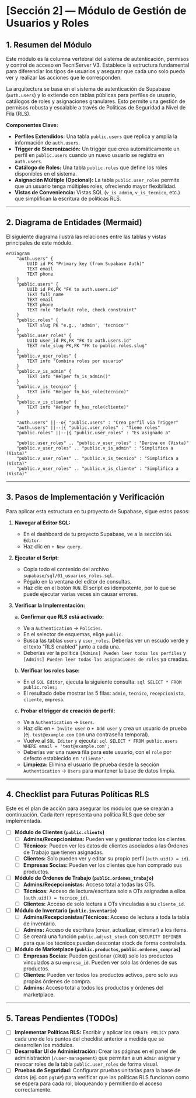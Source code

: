 # [Sección 2] — Módulo de Gestión de Usuarios y Roles

## 1. Resumen del Módulo

Este módulo es la columna vertebral del sistema de autenticación, permisos y control de acceso en TecniServer V3. Establece la estructura fundamental para diferenciar los tipos de usuarios y asegurar que cada uno solo pueda ver y realizar las acciones que le corresponden.

La arquitectura se basa en el sistema de autenticación de Supabase (`auth.users`) y lo extiende con tablas públicas para perfiles de usuario, catálogos de roles y asignaciones granulares. Esto permite una gestión de permisos robusta y escalable a través de Políticas de Seguridad a Nivel de Fila (RLS).

**Componentes Clave:**
- **Perfiles Extendidos:** Una tabla `public.users` que replica y amplía la información de `auth.users`.
- **Trigger de Sincronización:** Un trigger que crea automáticamente un perfil en `public.users` cuando un nuevo usuario se registra en `auth.users`.
- **Catálogo de Roles:** Una tabla `public.roles` que define los roles disponibles en el sistema.
- **Asignación Múltiple (Opcional):** La tabla `public.user_roles` permite que un usuario tenga múltiples roles, ofreciendo mayor flexibilidad.
- **Vistas de Conveniencia:** Vistas SQL (`v_is_admin`, `v_is_tecnico`, etc.) que simplifican la escritura de políticas RLS.

---

## 2. Diagrama de Entidades (Mermaid)

El siguiente diagrama ilustra las relaciones entre las tablas y vistas principales de este módulo.

```mermaid
erDiagram
    "auth.users" {
        UUID id PK "Primary key (from Supabase Auth)"
        TEXT email
        TEXT phone
    }
    "public.users" {
        UUID id PK,FK "FK to auth.users.id"
        TEXT full_name
        TEXT email
        TEXT phone
        TEXT role "Default role, check constraint"
    }
    "public.roles" {
        TEXT slug PK "e.g., 'admin', 'tecnico'"
    }
    "public.user_roles" {
        UUID user_id PK,FK "FK to auth.users.id"
        TEXT role_slug PK,FK "FK to public.roles.slug"
    }
    "public.v_user_roles" {
        TEXT info "Combina roles por usuario"
    }
    "public.v_is_admin" {
        TEXT info "Helper fn_is_admin()"
    }
    "public.v_is_tecnico" {
        TEXT info "Helper fn_has_role(tecnico)"
    }
    "public.v_is_cliente" {
        TEXT info "Helper fn_has_role(cliente)"
    }

    "auth.users" ||--o{ "public.users" : "Crea perfil via Trigger"
    "auth.users" ||--|{ "public.user_roles" : "Tiene roles"
    "public.roles" ||--|{ "public.user_roles" : "Es asignado a"

    "public.user_roles" .. "public.v_user_roles" : "Deriva en (Vista)"
    "public.v_user_roles" .. "public.v_is_admin" : "Simplifica a (Vista)"
    "public.v_user_roles" .. "public.v_is_tecnico" : "Simplifica a (Vista)"
    "public.v_user_roles" .. "public.v_is_cliente" : "Simplifica a (Vista)"

```

---

## 3. Pasos de Implementación y Verificación

Para aplicar esta estructura en tu proyecto de Supabase, sigue estos pasos:

1.  **Navegar al Editor SQL:**
    -   En el dashboard de tu proyecto Supabase, ve a la sección `SQL Editor`.
    -   Haz clic en `+ New query`.

2.  **Ejecutar el Script:**
    -   Copia todo el contenido del archivo `supabase/sql/01_usuarios_roles.sql`.
    -   Pégalo en la ventana del editor de consultas.
    -   Haz clic en el botón `RUN`. El script es idempotente, por lo que se puede ejecutar varias veces sin causar errores.

3.  **Verificar la Implementación:**

    a. **Confirmar que RLS está activado:**
       -   Ve a `Authentication` -> `Policies`.
       -   En el selector de esquemas, elige `public`.
       -   Busca las tablas `users` y `user_roles`. Deberías ver un escudo verde y el texto "RLS enabled" junto a cada una.
       -   Deberías ver la política `[Admins] Pueden leer todos los perfiles` y `[Admins] Pueden leer todas las asignaciones de roles` ya creadas.

    b. **Verificar los roles base:**
       -   En el `SQL Editor`, ejecuta la siguiente consulta:
         ```sql
         SELECT * FROM public.roles;
         ```
       -   El resultado debe mostrar las 5 filas: `admin`, `tecnico`, `recepcionista`, `cliente`, `empresa`.

    c. **Probar el trigger de creación de perfil:**
       -   Ve a `Authentication` -> `Users`.
       -   Haz clic en `+ Invite user` o `+ Add user` y crea un usuario de prueba (ej. `test@example.com` con una contraseña temporal).
       -   Vuelve al `SQL Editor` y ejecuta:
         ```sql
         SELECT * FROM public.users WHERE email = 'test@example.com';
         ```
       -   Deberías ver una nueva fila para este usuario, con el `role` por defecto establecido en `'cliente'`.
       -   **Limpieza:** Elimina el usuario de prueba desde la sección `Authentication` -> `Users` para mantener la base de datos limpia.

---

## 4. Checklist para Futuras Políticas RLS

Este es el plan de acción para asegurar los módulos que se crearán a continuación. Cada ítem representa una política RLS que debe ser implementada.

-   [ ] **Módulo de Clientes (`public.clients`)**
    -   [ ] **Admins/Recepcionistas:** Pueden ver y gestionar todos los clientes.
    -   [ ] **Técnicos:** Pueden ver los datos de clientes asociados a las Órdenes de Trabajo que tienen asignadas.
    -   [ ] **Clientes:** Solo pueden ver y editar su propio perfil (`auth.uid() = id`).
    -   [ ] **Empresas Socias:** Pueden ver los clientes que han comprado sus productos.

-   [ ] **Módulo de Órdenes de Trabajo (`public.ordenes_trabajo`)**
    -   [ ] **Admins/Recepcionistas:** Acceso total a todas las OTs.
    -   [ ] **Técnicos:** Acceso de lectura/escritura solo a OTs asignadas a ellos (`auth.uid() = tecnico_id`).
    -   [ ] **Clientes:** Acceso de solo lectura a OTs vinculadas a su `cliente_id`.

-   [ ] **Módulo de Inventario (`public.inventario`)**
    -   [ ] **Admins/Recepcionistas/Técnicos:** Acceso de lectura a toda la tabla de inventario.
    -   [ ] **Admins:** Acceso de escritura (crear, actualizar, eliminar) a los ítems.
    -   [ ] Se creará una función `public.adjust_stock` con `SECURITY DEFINER` para que los técnicos puedan descontar stock de forma controlada.

-   [ ] **Módulo de Marketplace (`public.productos`, `public.ordenes_compras`)**
    -   [ ] **Empresas Socias:** Pueden gestionar (`CRUD`) solo los productos vinculados a su `empresa_id`. Pueden ver solo las órdenes de sus productos.
    -   [ ] **Clientes:** Pueden ver todos los productos activos, pero solo sus propias órdenes de compra.
    -   [ ] **Admins:** Acceso total a todos los productos y órdenes del marketplace.

---

## 5. Tareas Pendientes (TODOs)

-   [ ] **Implementar Políticas RLS:** Escribir y aplicar los `CREATE POLICY` para cada uno de los puntos del checklist anterior a medida que se desarrollen los módulos.
-   [ ] **Desarrollar UI de Administración:** Crear las páginas en el panel de administración (`/user-management`) que permitan a un `Admin` asignar y revocar roles de la tabla `public.user_roles` de forma visual.
-   [ ] **Pruebas de Seguridad:** Configurar pruebas unitarias para la base de datos (ej. con `pgTAP`) para verificar que las políticas RLS funcionan como se espera para cada rol, bloqueando y permitiendo el acceso correctamente.
